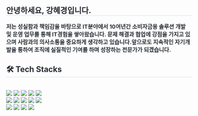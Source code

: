 <div style="text-align: left;"> 
    <h2 style="border-bottom: 1px solid #d8dee4; color: #282d33;"> 안녕하세요, 강혜경입니다. </h2>  
    <div style="font-weight: 700; font-size: 15px; text-align: left; color: #282d33;"> 저는 성실함과 책임감을 바탕으로 IT분야에서 10여년간 소비자금융 솔루션 개발 및 운영 업무를 통해 IT경험을 쌓아왔습니다. </li>문제 해결과 협업에 강점을 가지고 있으며 사람과의 의사소통을 중요하게 생각하고 있습니다.</li>앞으로도 지속적인 자기개발을 통하여 조직에 실질적인 기여를 하며 성장하는 전문가가 되겠습니다.</li> </div> 
    </div>
    <div style="text-align: left;">
    <h2 style="border-bottom: 1px solid #d8dee4; color: #282d33;"> 🛠️ Tech Stacks </h2> <br> 
    <div style="margin: ; text-align: left;" "text-align: left;"> <img src="https://img.shields.io/badge/Bootstrap-7952B3?style=flat&logo=Bootstrap&logoColor=white">
          <img src="https://img.shields.io/badge/Apache Tomcat-F8DC75?style=flat&logo=Apache Tomcat&logoColor=white">
          <img src="https://img.shields.io/badge/CSS3-1572B6?style=flat&logo=CSS3&logoColor=white">
          <img src="https://img.shields.io/badge/Github-181717?style=flat&logo=Github&logoColor=white">
          <img src="https://img.shields.io/badge/HTML5-E34F26?style=flat&logo=HTML5&logoColor=white">
          <br/><img src="https://img.shields.io/badge/jQuery-0769AD?style=flat&logo=jQuery&logoColor=white">
          <img src="https://img.shields.io/badge/Java-007396?style=flat&logo=Java&logoColor=white">
          <img src="https://img.shields.io/badge/Javascript-F7DF1E?style=flat&logo=Javascript&logoColor=white">
          <img src="https://img.shields.io/badge/Linux-FCC624?style=flat&logo=Linux&logoColor=white">
          <img src="https://img.shields.io/badge/MySQL-4479A1?style=flat&logo=MySQL&logoColor=white">
          <br/><img src="https://img.shields.io/badge/Node.js-339933?style=flat&logo=Node.js&logoColor=white">
          <img src="https://img.shields.io/badge/Oracle-F80000?style=flat&logo=Oracle&logoColor=white">
          <img src="https://img.shields.io/badge/React-61DAFB?style=flat&logo=React&logoColor=white">
          <img src="https://img.shields.io/badge/Spring Boot-6DB33F?style=flat&logo=Spring Boot&logoColor=white">
          </div>
    </div>

